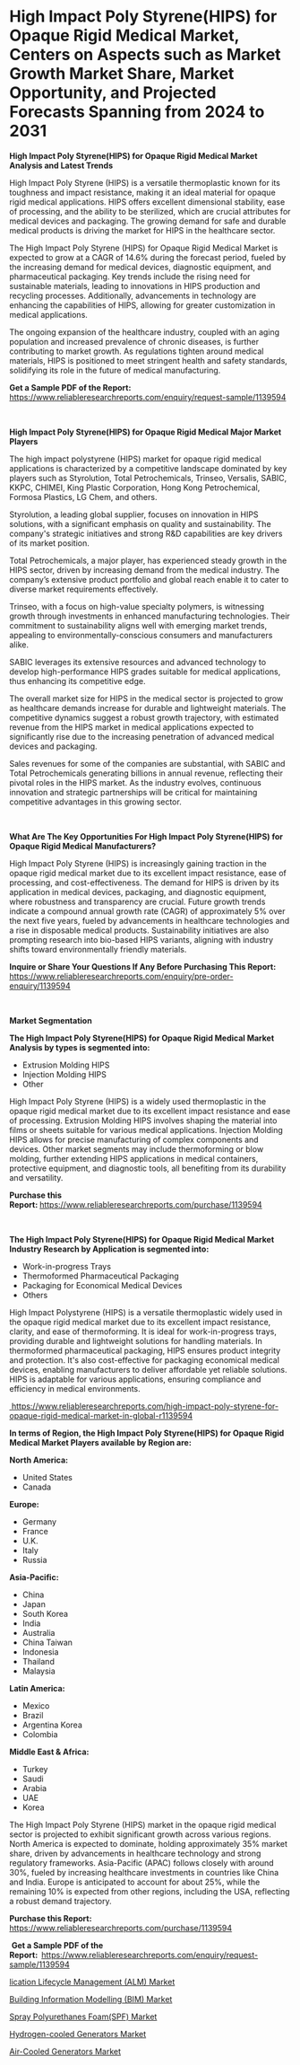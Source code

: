 <p><h1>High Impact Poly Styrene(HIPS) for Opaque Rigid Medical Market, Centers on Aspects such as Market Growth Market Share, Market Opportunity, and Projected Forecasts Spanning from 2024 to 2031</h1></p><p><strong>High Impact Poly Styrene(HIPS) for Opaque Rigid Medical Market Analysis and Latest Trends</strong></p>
<p><p>High Impact Poly Styrene (HIPS) is a versatile thermoplastic known for its toughness and impact resistance, making it an ideal material for opaque rigid medical applications. HIPS offers excellent dimensional stability, ease of processing, and the ability to be sterilized, which are crucial attributes for medical devices and packaging. The growing demand for safe and durable medical products is driving the market for HIPS in the healthcare sector.</p><p>The High Impact Poly Styrene (HIPS) for Opaque Rigid Medical Market is expected to grow at a CAGR of 14.6% during the forecast period, fueled by the increasing demand for medical devices, diagnostic equipment, and pharmaceutical packaging. Key trends include the rising need for sustainable materials, leading to innovations in HIPS production and recycling processes. Additionally, advancements in technology are enhancing the capabilities of HIPS, allowing for greater customization in medical applications.</p><p>The ongoing expansion of the healthcare industry, coupled with an aging population and increased prevalence of chronic diseases, is further contributing to market growth. As regulations tighten around medical materials, HIPS is positioned to meet stringent health and safety standards, solidifying its role in the future of medical manufacturing.</p></p>
<p><strong>Get a Sample PDF of the Report:&nbsp;</strong> <a href="https://www.reliableresearchreports.com/enquiry/request-sample/1139594?utm_campaign=10&utm_medium=2&utm_source=Github&utm_content=ia&utm_term=28122024&utm_id=high-impact-poly-styrenehips-for-opaque-rigid-medical">https://www.reliableresearchreports.com/enquiry/request-sample/1139594</a></p>
<p>&nbsp;</p>
<p><strong>High Impact Poly Styrene(HIPS) for Opaque Rigid Medical Major Market Players</strong></p>
<p><p>The high impact polystyrene (HIPS) market for opaque rigid medical applications is characterized by a competitive landscape dominated by key players such as Styrolution, Total Petrochemicals, Trinseo, Versalis, SABIC, KKPC, CHIMEI, King Plastic Corporation, Hong Kong Petrochemical, Formosa Plastics, LG Chem, and others. </p><p>Styrolution, a leading global supplier, focuses on innovation in HIPS solutions, with a significant emphasis on quality and sustainability. The company's strategic initiatives and strong R&D capabilities are key drivers of its market position.</p><p>Total Petrochemicals, a major player, has experienced steady growth in the HIPS sector, driven by increasing demand from the medical industry. The company’s extensive product portfolio and global reach enable it to cater to diverse market requirements effectively.</p><p>Trinseo, with a focus on high-value specialty polymers, is witnessing growth through investments in enhanced manufacturing technologies. Their commitment to sustainability aligns well with emerging market trends, appealing to environmentally-conscious consumers and manufacturers alike.</p><p>SABIC leverages its extensive resources and advanced technology to develop high-performance HIPS grades suitable for medical applications, thus enhancing its competitive edge.</p><p>The overall market size for HIPS in the medical sector is projected to grow as healthcare demands increase for durable and lightweight materials. The competitive dynamics suggest a robust growth trajectory, with estimated revenue from the HIPS market in medical applications expected to significantly rise due to the increasing penetration of advanced medical devices and packaging.</p><p>Sales revenues for some of the companies are substantial, with SABIC and Total Petrochemicals generating billions in annual revenue, reflecting their pivotal roles in the HIPS market. As the industry evolves, continuous innovation and strategic partnerships will be critical for maintaining competitive advantages in this growing sector.</p></p>
<p>&nbsp;</p>
<p><strong>What Are The Key Opportunities For High Impact Poly Styrene(HIPS) for Opaque Rigid Medical Manufacturers?</strong></p>
<p><p>High Impact Poly Styrene (HIPS) is increasingly gaining traction in the opaque rigid medical market due to its excellent impact resistance, ease of processing, and cost-effectiveness. The demand for HIPS is driven by its application in medical devices, packaging, and diagnostic equipment, where robustness and transparency are crucial. Future growth trends indicate a compound annual growth rate (CAGR) of approximately 5% over the next five years, fueled by advancements in healthcare technologies and a rise in disposable medical products. Sustainability initiatives are also prompting research into bio-based HIPS variants, aligning with industry shifts toward environmentally friendly materials.</p></p>
<p><strong>Inquire or Share Your Questions If Any Before Purchasing This Report:</strong> <a href="https://www.reliableresearchreports.com/enquiry/pre-order-enquiry/1139594?utm_campaign=10&utm_medium=2&utm_source=Github&utm_content=ia&utm_term=28122024&utm_id=high-impact-poly-styrenehips-for-opaque-rigid-medical">https://www.reliableresearchreports.com/enquiry/pre-order-enquiry/1139594</a></p>
<p>&nbsp;</p>
<p><strong>Market Segmentation</strong></p>
<p><strong>The High Impact Poly Styrene(HIPS) for Opaque Rigid Medical Market Analysis by types is segmented into:</strong></p>
<p><ul><li>Extrusion Molding HIPS</li><li>Injection Molding HIPS</li><li>Other</li></ul></p>
<p><p>High Impact Poly Styrene (HIPS) is a widely used thermoplastic in the opaque rigid medical market due to its excellent impact resistance and ease of processing. Extrusion Molding HIPS involves shaping the material into films or sheets suitable for various medical applications. Injection Molding HIPS allows for precise manufacturing of complex components and devices. Other market segments may include thermoforming or blow molding, further extending HIPS applications in medical containers, protective equipment, and diagnostic tools, all benefiting from its durability and versatility.</p></p>
<p><strong>Purchase this Report:&nbsp;</strong><a href="https://www.reliableresearchreports.com/purchase/1139594?utm_campaign=10&utm_medium=2&utm_source=Github&utm_content=ia&utm_term=28122024&utm_id=high-impact-poly-styrenehips-for-opaque-rigid-medical">https://www.reliableresearchreports.com/purchase/1139594</a></p>
<p>&nbsp;</p>
<p><strong>The High Impact Poly Styrene(HIPS) for Opaque Rigid Medical Market Industry Research by Application is segmented into:</strong></p>
<p><ul><li>Work-in-progress Trays</li><li>Thermoformed Pharmaceutical Packaging</li><li>Packaging for Economical Medical Devices</li><li>Others</li></ul></p>
<p><p>High Impact Polystyrene (HIPS) is a versatile thermoplastic widely used in the opaque rigid medical market due to its excellent impact resistance, clarity, and ease of thermoforming. It is ideal for work-in-progress trays, providing durable and lightweight solutions for handling materials. In thermoformed pharmaceutical packaging, HIPS ensures product integrity and protection. It's also cost-effective for packaging economical medical devices, enabling manufacturers to deliver affordable yet reliable solutions. HIPS is adaptable for various applications, ensuring compliance and efficiency in medical environments.</p></p>
<p><a href="https://www.reliableresearchreports.com/high-impact-poly-styrene-for-opaque-rigid-medical-market-in-global-r1139594?utm_campaign=10&utm_medium=2&utm_source=Github&utm_content=ia&utm_term=28122024&utm_id=high-impact-poly-styrenehips-for-opaque-rigid-medical">&nbsp;https://www.reliableresearchreports.com/high-impact-poly-styrene-for-opaque-rigid-medical-market-in-global-r1139594</a></p>
<p><strong>In terms of Region, the High Impact Poly Styrene(HIPS) for Opaque Rigid Medical Market Players available by Region are:</strong></p>
<p>
    <p> <strong> North America: </strong>
        <ul>
            <li>United States</li>
            <li>Canada</li>
        </ul>
        </p> 
    <p> <strong> Europe: </strong>
        <ul>
            <li>Germany</li>
            <li>France</li>
            <li>U.K.</li>
            <li>Italy</li>
            <li>Russia</li>
        </ul>
        </p> 
    <p> <strong> Asia-Pacific: </strong>
        <ul>
            <li>China</li>
            <li>Japan</li>
            <li>South Korea</li>
            <li>India</li>
            <li>Australia</li>
            <li>China Taiwan</li>
            <li>Indonesia</li>
            <li>Thailand</li>
            <li>Malaysia</li>
        </ul>
        </p> 
    <p> <strong> Latin America: </strong>
        <ul>
            <li>Mexico</li>
            <li>Brazil</li>
            <li>Argentina Korea</li>
            <li>Colombia</li>
        </ul>
        </p> 
    <p> <strong> Middle East & Africa: </strong>
        <ul>
            <li>Turkey</li>
            <li>Saudi</li>
            <li>Arabia</li>
            <li>UAE</li>
            <li>Korea</li>
        </ul>
    </p>
    </p>
<p><p>The High Impact Poly Styrene (HIPS) market in the opaque rigid medical sector is projected to exhibit significant growth across various regions. North America is expected to dominate, holding approximately 35% market share, driven by advancements in healthcare technology and strong regulatory frameworks. Asia-Pacific (APAC) follows closely with around 30%, fueled by increasing healthcare investments in countries like China and India. Europe is anticipated to account for about 25%, while the remaining 10% is expected from other regions, including the USA, reflecting a robust demand trajectory.</p></p>
<p><strong>Purchase this Report: </strong><a href="https://www.reliableresearchreports.com/purchase/1139594?utm_campaign=10&utm_medium=2&utm_source=Github&utm_content=ia&utm_term=28122024&utm_id=high-impact-poly-styrenehips-for-opaque-rigid-medical">https://www.reliableresearchreports.com/purchase/1139594</a></p>
<p>&nbsp;<strong>Get a Sample PDF of the Report:&nbsp;&nbsp;</strong><a href="https://www.reliableresearchreports.com/enquiry/request-sample/1139594?utm_campaign=10&utm_medium=2&utm_source=Github&utm_content=ia&utm_term=28122024&utm_id=high-impact-poly-styrenehips-for-opaque-rigid-medical">https://www.reliableresearchreports.com/enquiry/request-sample/1139594</a></p>
<p><strong></strong></p>
<p><p><a href="https://github.com/JubayerMia832/Market-Research-Report-List-1/blob/main/lication-lifecycle-management-alm-market.md?utm_campaign=10&utm_medium=2&utm_source=Github&utm_content=ia&utm_term=28122024&utm_id=high-impact-poly-styrenehips-for-opaque-rigid-medical">lication Lifecycle Management (ALM) Market</a></p><p><a href="https://github.com/ygfu6u/Market-Research-Report-List-1/blob/main/building-information-modelling-bim-market.md?utm_campaign=10&utm_medium=2&utm_source=Github&utm_content=ia&utm_term=28122024&utm_id=high-impact-poly-styrenehips-for-opaque-rigid-medical">Building Information Modelling (BIM) Market</a></p><p><a href="https://github.com/domoniqueluoma76/Market-Research-Report-List-1/blob/main/spray-polyurethanes-foamspf-market.md?utm_campaign=10&utm_medium=2&utm_source=Github&utm_content=ia&utm_term=28122024&utm_id=high-impact-poly-styrenehips-for-opaque-rigid-medical">Spray Polyurethanes Foam(SPF) Market</a></p><p><a href="https://github.com/millionkaryn68/Market-Research-Report-List-1/blob/main/hydrogen-cooled-generators-market.md?utm_campaign=10&utm_medium=2&utm_source=Github&utm_content=ia&utm_term=28122024&utm_id=high-impact-poly-styrenehips-for-opaque-rigid-medical">Hydrogen-cooled Generators Market</a></p><p><a href="https://github.com/leopardmicheal7019/Market-Research-Report-List-1/blob/main/air-cooled-generators-market.md?utm_campaign=10&utm_medium=2&utm_source=Github&utm_content=ia&utm_term=28122024&utm_id=high-impact-poly-styrenehips-for-opaque-rigid-medical">Air-Cooled Generators Market</a></p></p>
